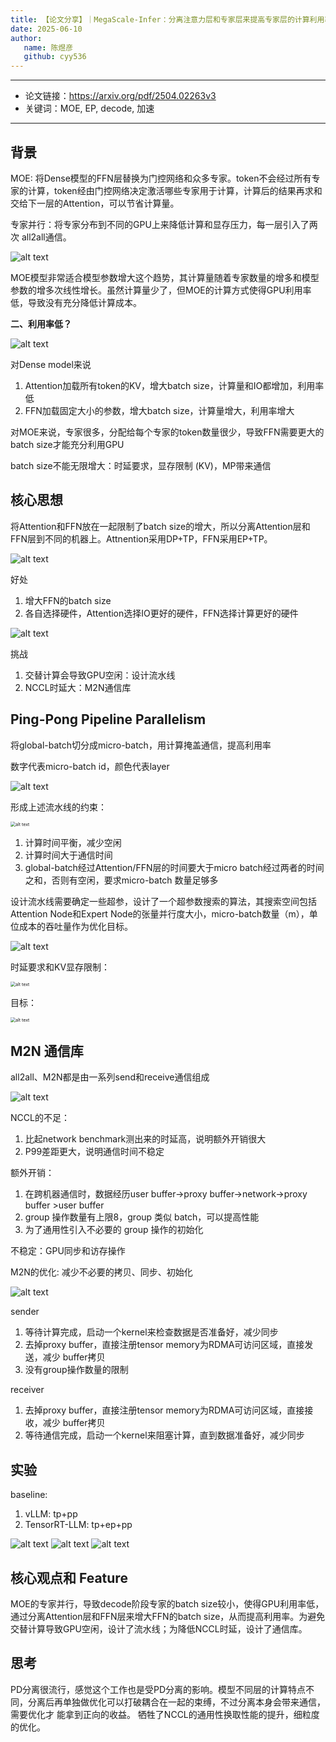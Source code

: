 ```yaml
---
title: 【论文分享】｜MegaScale-Infer：分离注意力层和专家层来提高专家层的计算利用率
date: 2025-06-10
author:
   name: 陈煜彦
   github: cyy536
---
```


---

- 论文链接：https://arxiv.org/pdf/2504.02263v3 
- 关键词：MOE, EP, decode, 加速

---

## 背景

MOE: 将Dense模型的FFN层替换为门控网络和众多专家。token不会经过所有专家的计算，token经由门控网络决定激活哪些专家用于计算，计算后的结果再求和交给下一层的Attention，可以节省计算量。 

专家并行：将专家分布到不同的GPU上来降低计算和显存压力，每一层引入了两次 all2all通信。

![alt text](../images/megascale-infer-paper-sharing/background.JPG)

MOE模型非常适合模型参数增大这个趋势，其计算量随着专家数量的增多和模型参数的增多次线性增长。虽然计算量少了，但MOE的计算方式使得GPU利用率低，导致没有充分降低计算成本。

**二、利用率低？**

![alt text](../images/megascale-infer-paper-sharing/utilization.JPG)

对Dense model来说
1. Attention加载所有token的KV，增大batch size，计算量和IO都增加，利用率低
2. FFN加载固定大小的参数，增大batch size，计算量增大，利用率增大

对MOE来说，专家很多，分配给每个专家的token数量很少，导致FFN需要更大的batch size才能充分利用GPU

batch size不能无限增大：时延要求，显存限制 (KV)，MP带来通信

## 核心思想

将Attention和FFN放在一起限制了batch size的增大，所以分离Attention层和FFN层到不同的机器上。Attnention采用DP+TP，FFN采用EP+TP。

![alt text](../images/megascale-infer-paper-sharing/architecture.JPG)

好处 

1. 增大FFN的batch size 
2. 各自选择硬件，Attention选择IO更好的硬件，FFN选择计算更好的硬件

![alt text](../images/megascale-infer-paper-sharing/hardware.JPG)

挑战 

1. 交替计算会导致GPU空闲：设计流水线 
2. NCCL时延大：M2N通信库

## Ping-Pong Pipeline Parallelism

将global-batch切分成micro-batch，用计算掩盖通信，提高利用率

数字代表micro-batch id，颜色代表layer

![alt text](../images/megascale-infer-paper-sharing/pipeline.JPG)

形成上述流水线的约束： 

<img src="../images/megascale-infer-paper-sharing/math0.JPG" alt="alt text" style="zoom:50%;" />

1. 计算时间平衡，减少空闲
2. 计算时间大于通信时间
3. global-batch经过Attention/FFN层的时间要大于micro batch经过两者的时间之和，否则有空闲，要求micro-batch 数量足够多

设计流水线需要确定一些超参，设计了一个超参数搜索的算法，其搜索空间包括 Attention Node和Expert Node的张量并行度大小，micro-batch数量（m），单位成本的吞吐量作为优化目标。

![alt text](../images/megascale-infer-paper-sharing/searching.JPG)

时延要求和KV显存限制：

<img src="../images/megascale-infer-paper-sharing/math1.JPG" alt="alt text" style="zoom:50%;" />

目标：

<img src="../images/megascale-infer-paper-sharing/math2.JPG" alt="alt text" style="zoom:50%;" />

## M2N 通信库

all2all、M2N都是由⼀系列send和receive通信组成

![alt text](../images/megascale-infer-paper-sharing/benchmark.JPG)

NCCL的不足： 

1. 比起network benchmark测出来的时延高，说明额外开销很大
2. P99差距更大，说明通信时间不稳定 

额外开销： 

1. 在跨机器通信时，数据经历user buffer->proxy buffer->network->proxy buffer >user buffer 
2. group 操作数量有上限8，group 类似 batch，可以提高性能 
3. 为了通用性引入不必要的 group 操作的初始化 

不稳定：GPU同步和访存操作 

M2N的优化: 减少不必要的拷贝、同步、初始化

![alt text](../images/megascale-infer-paper-sharing/sender_receiver.JPG)

sender 

1. 等待计算完成，启动一个kernel来检查数据是否准备好，减少同步 
2. 去掉proxy buffer，直接注册tensor memory为RDMA可访问区域，直接发送，减少 buffer拷贝
3. 没有group操作数量的限制

receiver 

1. 去掉proxy buffer，直接注册tensor memory为RDMA可访问区域，直接接收，减少 buffer拷贝 
2. 等待通信完成，启动⼀个kernel来阻塞计算，直到数据准备好，减少同步 

## 实验

baseline: 

1. vLLM: tp+pp 
2. TensorRT-LLM: tp+ep+pp

![alt text](../images/megascale-infer-paper-sharing/throughput.JPG)
![alt text](../images/megascale-infer-paper-sharing/latency-data.JPG)
![alt text](../images/megascale-infer-paper-sharing/latency-num.JPG)

## 核心观点和 Feature

MOE的专家并行，导致decode阶段专家的batch size较小，使得GPU利用率低，通过分离Attention层和FFN层来增大FFN的batch size，从而提高利用率。为避免交替计算导致GPU空闲，设计了流水线；为降低NCCL时延，设计了通信库。

## 思考

PD分离很流行，感觉这个工作也是受PD分离的影响。模型不同层的计算特点不同，分离后再单独做优化可以打破耦合在⼀起的束缚，不过分离本身会带来通信，需要优化才 能拿到正向的收益。 牺牲了NCCL的通用性换取性能的提升，细粒度的优化。
